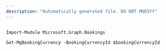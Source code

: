 ```yaml
---
description: "Automatically generated file. DO NOT MODIFY"
---
```


```powershellv1

Import-Module Microsoft.Graph.Bookings

Get-MgBookingCurrency -BookingCurrencyId $bookingCurrencyId

```